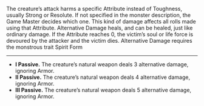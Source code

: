 The creature’s attack harms a specific Attribute instead of Toughness, usually Strong or Resolute. If not specified in the monster description, the Game Master decides which one. This kind of damage affects all rolls made using that Attribute. Alternative Damage heals, and can be healed, just like ordinary damage. If the Attribute reaches 0, the victim’s soul or life force is devoured by the attacker and the victim dies. Alternative Damage requires the monstrous trait Spirit Form

---
- **I Passive.** The creature’s natural weapon deals 3 alternative damage, ignoring Armor. 
- **II Passive.** The creature’s natural weapon deals 4 alternative damage, ignoring Armor. 
- **III Passive.** The creature’s natural weapon deals 5 alternative damage, ignoring Armor.
